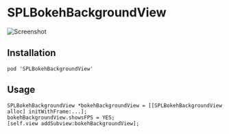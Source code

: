 # SPLBokehBackgroundView

![Screenshot](https://raw.github.com/OliverLetterer/SPLBokehBackgroundView/master/Screenshots/bokeh.gif)

## Installation

``` objc
pod 'SPLBokehBackgroundView'
```

## Usage

``` objc
SPLBokehBackgroundView *bokehBackgroundView = [[SPLBokehBackgroundView alloc] initWithFrame:...];
bokehBackgroundView.showsFPS = YES;
[self.view addSubview:bokehBackgroundView];
```
